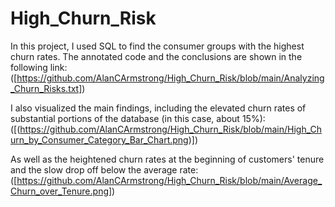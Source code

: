 # High_Churn_Risk

In this project, I used SQL to find the consumer groups with the highest churn rates.
The annotated code and the conclusions are shown in the following link:
([https://github.com/AlanCArmstrong/High_Churn_Risk/blob/main/Analyzing_Churn_Risks.txt])

I also visualized the main findings, including the elevated churn rates of substantial portions of the database (in this case, about 15%):
([(https://github.com/AlanCArmstrong/High_Churn_Risk/blob/main/High_Churn_by_Consumer_Category_Bar_Chart.png)])

As well as the heightened churn rates at the beginning of customers' tenure and the slow drop off below the average rate:
([https://github.com/AlanCArmstrong/High_Churn_Risk/blob/main/Average_Churn_over_Tenure.png])
